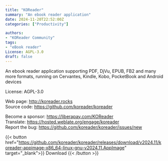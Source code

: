 ```yaml
---
title: "KOReader"
summary: "An ebook reader application"
date: 2024-11-20T22:52:00Z
categories: ["Productivity"]

authors:
- "KOReader Community"
tags:
- "eBook reader"
License: AGPL-3.0
draft: false
---
```


An ebook reader application supporting PDF, DjVu, EPUB, FB2 and many more formats, running on Cervantes, Kindle, Kobo, PocketBook and Android devices

License: AGPL-3.0

Web page: <http://koreader.rocks>  
Source code: <https://github.com/koreader/koreader>

Become a sponsor: <https://liberapay.com/KOReader>  
Translate: <https://hosted.weblate.org/engage/koreader>  
Report the bug: <https://github.com/koreader/koreader/issues/new>  

{{< button href="https://github.com/koreader/koreader/releases/download/v2024.11/koreader-appimage-x86_64-linux-gnu-v2024.11.AppImage" target="_blank">}}
Download
{{< /button >}}